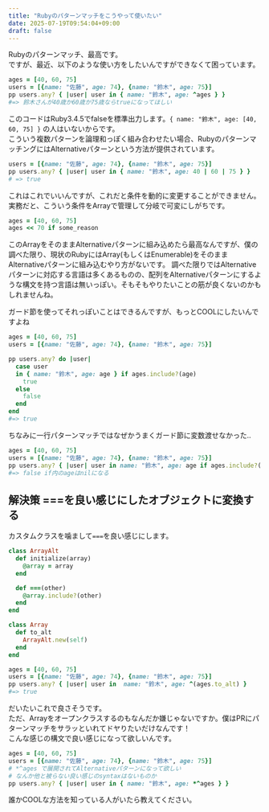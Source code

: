 ```yaml
---
title: "Rubyのパターンマッチをこうやって使いたい"
date: 2025-07-19T09:54:04+09:00
draft: false  
---
```


Rubyのパターンマッチ、最高です。  
ですが、最近、以下のような使い方をしたいんですができなくて困っています。

```ruby
ages = [40, 60, 75]
users = [{name: "佐藤", age: 74}, {name: "鈴木", age: 75}]
pp users.any? { |user| user in { name: "鈴木", age: ^ages } }
#=> 鈴木さんが40歳か60歳か75歳ならtrueになってほしい
```

このコードはRuby3.4.5でfalseを標準出力します。`{ name: "鈴木", age: [40, 60, 75] }` の人はいないからです。  
こういう複数パターンを論理和っぽく組み合わせたい場合、RubyのパターンマッチングにはAlternativeパターンという方法が提供されています。

```ruby
users = [{name: "佐藤", age: 74}, {name: "鈴木", age: 75}]
pp users.any? { |user| user in { name: "鈴木", age: 40 | 60 | 75 } }
# => true
```

これはこれでいいんですが、これだと条件を動的に変更することができません。  
実務だと、こういう条件をArrayで管理して分岐で可変にしがちです。

```ruby
ages = [40, 60, 75]
ages << 70 if some_reason
```

このArrayをそのままAlternativeパターンに組み込めたら最高なんですが、僕の調べた限り、現状のRubyにはArray(もしくはEnumerable)をそのままAlternativeパターンに組み込むやり方がないです。
調べた限りではAlternativeパターンに対応する言語は多くあるものの、配列をAlternativeパターンにするような構文を持つ言語は無いっぽい。そもそもやりたいことの筋が良くないのかもしれませんね。  

ガード節を使ってそれっぽいことはできるんですが、もっとCOOLにしたいんですよね

```ruby
ages = [40, 60, 75]
users = [{name: "佐藤", age: 74}, {name: "鈴木", age: 75}]

pp users.any? do |user|
  case user
  in { name: "鈴木", age: age } if ages.include?(age)
    true
  else
    false
  end
end
#=> true
```

ちなみに一行パターンマッチではなぜかうまくガード節に変数渡せなかった..

```ruby
ages = [40, 60, 75]
users = [{name: "佐藤", age: 74}, {name: "鈴木", age: 75}]
pp users.any? { |user| user in name: "鈴木", age: age if ages.include?(age) }
#=> false if内のageはnilになる
```

## 解決策 ===を良い感じにしたオブジェクトに変換する
カスタムクラスを噛まして`===`を良い感じにします。

```ruby
class ArrayAlt
  def initialize(array)
    @array = array
  end

  def ===(other)
    @array.include?(other)
  end
end

class Array
  def to_alt
    ArrayAlt.new(self)
  end
end

ages = [40, 60, 75]
users = [{name: "佐藤", age: 74}, {name: "鈴木", age: 75}]
pp users.any? { |user| user in  name: "鈴木", age: ^(ages.to_alt) }
#=> true
```

だいたいこれで良さそうです。  
ただ、Arrayをオープンクラスするのもなんだか嫌じゃないですか。僕はPRにパターンマッチをサラッといれてドヤりたいだけなんです！   
こんな感じの構文で良い感じになって欲しいんです。

```ruby
ages = [40, 60, 75]
users = [{name: "佐藤", age: 74}, {name: "鈴木", age: 75}]
# *^ages で展開されてAlternativeパターンになって欲しい
# なんか他と被らない良い感じのsyntaxはないものか
pp users.any? { |user| user in { name: "鈴木", age: *^ages } } 
```

誰かCOOLな方法を知っている人がいたら教えてください。  












